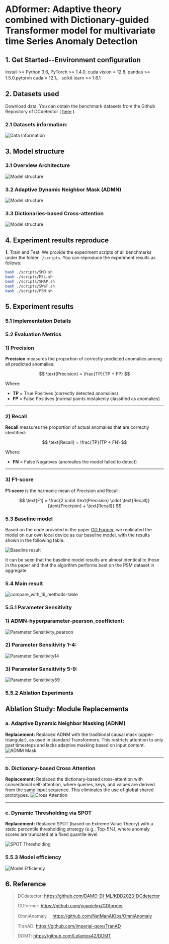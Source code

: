 # ADformer: Adaptive theory combined with Dictionary-guided Transformer model for multivariate time Series Anomaly Detection


## 1. Get Started--Environment configuration

 Install >= Python 3.6, PyTorch >= 1.4.0. cuda vision = 12.8. pandas >= 1.5.0.pytorvh cuda = 12.1。 scikit learn >= 1.6.1

## 2. Datasets used
  Download data. You can obtain the benchmark datasets from the Github Repository of DCdetector ( [here](https://drive.google.com/drive/folders/1RaIJQ8esoWuhyphhmMaH-VCDh-WIluRR) ).

### 2.1 Datasets information:

![Data Information](img/data_information.png)


## 3. Model structure

### 3.1 Overview Architecture
![Model structure](img/Model_Architecture.png)

### 3.2 Adaptive Dynamic Neighbor Mask (ADMN)
![Model structure](img/ADNM_Masking_handmake.png  )

### 3.3 Dictionaries-based Cross-attention
![Model structure](img/Dictionary-based-right.png)

## 4. Experiment results reproduce

**1.** Train and Test. We provide the experiment scripts of all benchmarks under the folder `./scripts`. You can reproduce the experiment results as follows:

```bash
bash ./scripts/SMD.sh
bash ./scripts/MSL.sh
bash ./scripts/SMAP.sh
bash ./scripts/SWaT.sh
bash ./scripts/PSM.sh
```


## 5. Experiment results

### 5.1 Implementation Details



### 5.2 Evaluation Metrics

### 1) Precision

**Precision** measures the proportion of correctly predicted anomalies among all predicted anomalies:

$$
\text{Precision} = \frac{TP}{TP + FP}
$$

Where:
- **TP** = True Positives (correctly detected anomalies)
- **FP** = False Positives (normal points mistakenly classified as anomalies)

---

### 2) Recall

**Recall** measures the proportion of actual anomalies that are correctly identified:

$$
\text{Recall} = \frac{TP}{TP + FN}
$$

Where:
- **FN** = False Negatives (anomalies the model failed to detect)

---

### 3) F1-score

**F1-score** is the harmonic mean of Precision and Recall:

$$
\text{F1} = \frac{2 \cdot \text{Precision} \cdot \text{Recall}}{\text{Precision} + \text{Recall}}
$$


### 5.3 Baseline model

Based on the code provided in the paper [GD Former](https://arxiv.org/abs/2501.18196), we replicated the model on our own local device as our baseline model, with the results shown in the following table.

![Baseline result](img/difference.png)

It can be seen that the baseline model results are almost identical to those in the paper and that the algorithm performs best on the PSM dataset in aggregate.

### 5.4 Main result

![compare_with_16_methods-table](img/compare_with_16_methods-table.png)

### 5.5.1 Parameter Sensitivity

### 1) ADMN-hyperparameter-pearson_coefficient:
![Parameter Sensitivity_pearson](img/pearson_coefficient_f1.png)


### 2) Parameter Sensitivity 1-4:

![Parameter Sensitivity14](img/param_sensitivity_for1-4.png)

### 3) Parameter Sensitivity 5-9:

![Parameter Sensitivity59](img/param_sensitivity_for5-9.png)

### 5.5.2 Ablation Experiments

## Ablation Study: Module Replacements

### a. Adaptive Dynamic Neighbor Masking (ADNM)
**Replacement:** Replaced ADNM with the traditional causal mask (upper-triangular), as used in standard Transformers. This restricts attention to only past timesteps and lacks adaptive masking based on input content.
![ADNM Mask](img/ADNM_VS_Trangle.png)

---

### b. Dictionary-based Cross Attention
**Replacement:** 
Replaced the dictionary-based cross-attention with conventional self-attention, where queries, keys, and values are derived from the same input sequence. This eliminates the use of global shared prototypes.
![Cross Attention](img/Self-Attention_VS_cross-attention.png )


---

### c. Dynamic Thresholding via SPOT
**Replacement:** Replaced SPOT (based on Extreme Value Theory) with a static percentile thresholding strategy (e.g., Top-5%), where anomaly scores are truncated at a fixed quantile level.

![SPOT Thresholding](img/Percentile_VS_SPOT.png)

### 5.5.3 Model efficiency

![Model Efficiency](img/model_efficiency_plot.png)


## 6. Reference

> DCdetector: https://github.com/DAMO-DI-ML/KDD2023-DCdetector
> 
> GDformer: https://github.com/yuppielqx/GDformer
> 
> OmniAnomaly： https://github.com/NetManAIOps/OmniAnomaly
> 
> TranAD: https://github.com/imperial-qore/TranAD
> 
> DDMT: https://github.com/Lelantos42/DDMT

